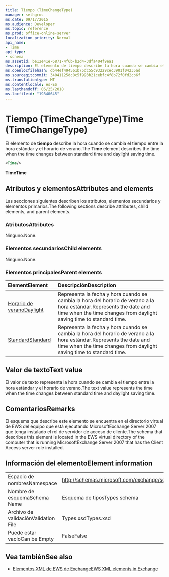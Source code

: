 ```yaml
---
title: Tiempo (TimeChangeType)
manager: sethgros
ms.date: 09/17/2015
ms.audience: Developer
ms.topic: reference
ms.prod: office-online-server
localization_priority: Normal
api_name:
- Time
api_type:
- schema
ms.assetid: be12e41e-6871-4f6b-b2d4-3dfa404f9ea1
description: El elemento de tiempo describe la hora cuando se cambia el tiempo entre la hora estándar y el horario de verano.
ms.openlocfilehash: db44ef494561b75dc55c93229cec3901f04235ad
ms.sourcegitcommit: 34041125dc8c5f993b21cebfc4f8b72f0fd2cb6f
ms.translationtype: MT
ms.contentlocale: es-ES
ms.lasthandoff: 06/25/2018
ms.locfileid: "19840645"
---
```

# <a name="time-timechangetype"></a><span data-ttu-id="e4534-103">Tiempo (TimeChangeType)</span><span class="sxs-lookup"><span data-stu-id="e4534-103">Time (TimeChangeType)</span></span>

<span data-ttu-id="e4534-104">El elemento de **tiempo** describe la hora cuando se cambia el tiempo entre la hora estándar y el horario de verano.</span><span class="sxs-lookup"><span data-stu-id="e4534-104">The **Time** element describes the time when the time changes between standard time and daylight saving time.</span></span> 
  
```xml
<Time/>
```

 <span data-ttu-id="e4534-105">**Time**</span><span class="sxs-lookup"><span data-stu-id="e4534-105">**Time**</span></span>
## <a name="attributes-and-elements"></a><span data-ttu-id="e4534-106">Atributos y elementos</span><span class="sxs-lookup"><span data-stu-id="e4534-106">Attributes and elements</span></span>

<span data-ttu-id="e4534-107">Las secciones siguientes describen los atributos, elementos secundarios y elementos primarios.</span><span class="sxs-lookup"><span data-stu-id="e4534-107">The following sections describe attributes, child elements, and parent elements.</span></span>
  
### <a name="attributes"></a><span data-ttu-id="e4534-108">Atributos</span><span class="sxs-lookup"><span data-stu-id="e4534-108">Attributes</span></span>

<span data-ttu-id="e4534-109">Ninguno.</span><span class="sxs-lookup"><span data-stu-id="e4534-109">None.</span></span>
  
### <a name="child-elements"></a><span data-ttu-id="e4534-110">Elementos secundarios</span><span class="sxs-lookup"><span data-stu-id="e4534-110">Child elements</span></span>

<span data-ttu-id="e4534-111">Ninguno.</span><span class="sxs-lookup"><span data-stu-id="e4534-111">None.</span></span>
  
### <a name="parent-elements"></a><span data-ttu-id="e4534-112">Elementos principales</span><span class="sxs-lookup"><span data-stu-id="e4534-112">Parent elements</span></span>

|<span data-ttu-id="e4534-113">**Element**</span><span class="sxs-lookup"><span data-stu-id="e4534-113">**Element**</span></span>|<span data-ttu-id="e4534-114">**Descripción**</span><span class="sxs-lookup"><span data-stu-id="e4534-114">**Description**</span></span>|
|:-----|:-----|
|[<span data-ttu-id="e4534-115">Horario de verano</span><span class="sxs-lookup"><span data-stu-id="e4534-115">Daylight</span></span>](daylight.md) <br/> |<span data-ttu-id="e4534-116">Representa la fecha y hora cuando se cambia la hora del horario de verano a la hora estándar.</span><span class="sxs-lookup"><span data-stu-id="e4534-116">Represents the date and time when the time changes from daylight saving time to standard time.</span></span>  <br/> |
|[<span data-ttu-id="e4534-117">Standard</span><span class="sxs-lookup"><span data-stu-id="e4534-117">Standard</span></span>](standard.md) <br/> |<span data-ttu-id="e4534-118">Representa la fecha y hora cuando se cambia la hora del horario de verano a la hora estándar.</span><span class="sxs-lookup"><span data-stu-id="e4534-118">Represents the date and time when the time changes from daylight saving time to standard time.</span></span>  <br/> |
   
## <a name="text-value"></a><span data-ttu-id="e4534-119">Valor de texto</span><span class="sxs-lookup"><span data-stu-id="e4534-119">Text value</span></span>

<span data-ttu-id="e4534-120">El valor de texto representa la hora cuando se cambia el tiempo entre la hora estándar y el horario de verano.</span><span class="sxs-lookup"><span data-stu-id="e4534-120">The text value represents the time when the time changes between standard time and daylight saving time.</span></span>
  
## <a name="remarks"></a><span data-ttu-id="e4534-121">Comentarios</span><span class="sxs-lookup"><span data-stu-id="e4534-121">Remarks</span></span>

<span data-ttu-id="e4534-122">El esquema que describe este elemento se encuentra en el directorio virtual de EWS del equipo que está ejecutando MicrosoftExchange Server 2007 que tenga instalado el rol de servidor de acceso de cliente.</span><span class="sxs-lookup"><span data-stu-id="e4534-122">The schema that describes this element is located in the EWS virtual directory of the computer that is running MicrosoftExchange Server 2007 that has the Client Access server role installed.</span></span>
  
## <a name="element-information"></a><span data-ttu-id="e4534-123">Información del elemento</span><span class="sxs-lookup"><span data-stu-id="e4534-123">Element information</span></span>

|||
|:-----|:-----|
|<span data-ttu-id="e4534-124">Espacio de nombres</span><span class="sxs-lookup"><span data-stu-id="e4534-124">Namespace</span></span>  <br/> |http://schemas.microsoft.com/exchange/services/2006/types  <br/> |
|<span data-ttu-id="e4534-125">Nombre de esquema</span><span class="sxs-lookup"><span data-stu-id="e4534-125">Schema Name</span></span>  <br/> |<span data-ttu-id="e4534-126">Esquema de tipos</span><span class="sxs-lookup"><span data-stu-id="e4534-126">Types schema</span></span>  <br/> |
|<span data-ttu-id="e4534-127">Archivo de validación</span><span class="sxs-lookup"><span data-stu-id="e4534-127">Validation File</span></span>  <br/> |<span data-ttu-id="e4534-128">Types.xsd</span><span class="sxs-lookup"><span data-stu-id="e4534-128">Types.xsd</span></span>  <br/> |
|<span data-ttu-id="e4534-129">Puede estar vacío</span><span class="sxs-lookup"><span data-stu-id="e4534-129">Can be Empty</span></span>  <br/> |<span data-ttu-id="e4534-130">False</span><span class="sxs-lookup"><span data-stu-id="e4534-130">False</span></span>  <br/> |
   
## <a name="see-also"></a><span data-ttu-id="e4534-131">Vea también</span><span class="sxs-lookup"><span data-stu-id="e4534-131">See also</span></span>



- [<span data-ttu-id="e4534-132">Elementos XML de EWS de Exchange</span><span class="sxs-lookup"><span data-stu-id="e4534-132">EWS XML elements in Exchange</span></span>](ews-xml-elements-in-exchange.md)

